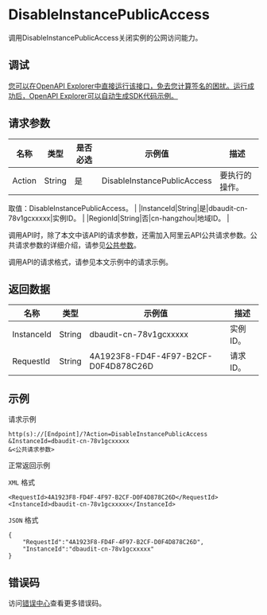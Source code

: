 # DisableInstancePublicAccess

调用DisableInstancePublicAccess关闭实例的公网访问能力。

## 调试

[您可以在OpenAPI Explorer中直接运行该接口，免去您计算签名的困扰。运行成功后，OpenAPI Explorer可以自动生成SDK代码示例。](https://api.aliyun.com/#product=Yundun-dbaudit&api=DisableInstancePublicAccess&type=RPC&version=2019-12-09)

## 请求参数

|名称|类型|是否必选|示例值|描述|
|--|--|----|---|--|
|Action|String|是|DisableInstancePublicAccess|要执行的操作。

 取值：DisableInstancePublicAccess。 |
|InstanceId|String|是|dbaudit-cn-78v1gcxxxxx|实例ID。 |
|RegionId|String|否|cn-hangzhou|地域ID。 |

调用API时，除了本文中该API的请求参数，还需加入阿里云API公共请求参数。公共请求参数的详细介绍，请参见[公共参数](~~148151~~)。

调用API的请求格式，请参见本文示例中的请求示例。

## 返回数据

|名称|类型|示例值|描述|
|--|--|---|--|
|InstanceId|String|dbaudit-cn-78v1gcxxxxx|实例ID。 |
|RequestId|String|4A1923F8-FD4F-4F97-B2CF-D0F4D878C26D|请求ID。 |

## 示例

请求示例

```
http(s)://[Endpoint]/?Action=DisableInstancePublicAccess
&InstanceId=dbaudit-cn-78v1gcxxxxx
&<公共请求参数>
```

正常返回示例

`XML` 格式

```
<RequestId>4A1923F8-FD4F-4F97-B2CF-D0F4D878C26D</RequestId>
<InstanceId>dbaudit-cn-78v1gcxxxxx</InstanceId>
```

`JSON` 格式

```
{
	"RequestId":"4A1923F8-FD4F-4F97-B2CF-D0F4D878C26D",
	"InstanceId":"dbaudit-cn-78v1gcxxxxx"
}
```

## 错误码

访问[错误中心](https://error-center.aliyun.com/status/product/Yundun-dbaudit)查看更多错误码。

